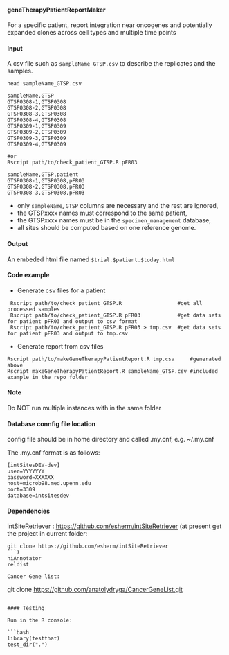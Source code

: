 #### geneTherapyPatientReportMaker
For a specific patient, report integration near oncogenes and potentially expanded clones across cell types and multiple time points
	
#### Input
A csv file such as `sampleName_GTSP.csv` to describe the replicates and the samples.
```
head sampleName_GTSP.csv

sampleName,GTSP
GTSP0308-1,GTSP0308
GTSP0308-2,GTSP0308
GTSP0308-3,GTSP0308
GTSP0308-4,GTSP0308
GTSP0309-1,GTSP0309
GTSP0309-2,GTSP0309
GTSP0309-3,GTSP0309
GTSP0309-4,GTSP0309

#or 
Rscript path/to/check_patient_GTSP.R pFR03

sampleName,GTSP,patient
GTSP0308-1,GTSP0308,pFR03
GTSP0308-2,GTSP0308,pFR03
GTSP0308-3,GTSP0308,pFR03
```

* only `sampleName`, `GTSP` columns are necessary and the rest are ignored,
* the GTSPxxxx names must correspond to the same patient,
* the GTSPxxxx names must be in the `specimen_management` database,
* all sites should be computed based on one reference genome.
  
#### Output
An embeded html file named `$trial.$patient.$today.html`

#### Code example
- Generate csv files for a patient
```
 Rscript path/to/check_patient_GTSP.R                  #get all processed samples
 Rscript path/to/check_patient_GTSP.R pFR03            #get data sets for patient pFR03 and output to csv format
 Rscript path/to/check_patient_GTSP.R pFR03 > tmp.csv  #get data sets for patient pFR03 and output to tmp.csv
```

- Generate report from csv files
```
Rscript path/to/makeGeneTherapyPatientReport.R tmp.csv     #generated above
Rscript makeGeneTherapyPatientReport.R sampleName_GTSP.csv #included example in the repo folder
```

#### Note
Do NOT run multiple instances with in the same folder

#### Database connfig file location

config file should be in home directory and called .my.cnf,
e.g. ~/.my.cnf

The .my.cnf format is as follows:

```
[intSitesDEV-dev]
user=YYYYYYY
password=XXXXXX
host=microb98.med.upenn.edu
port=3309
database=intsitesdev
```

#### Dependencies

intSiteRetriever : https://github.com/esherm/intSiteRetriever 
(at present get the project in current folder:
```
git clone https://github.com/esherm/intSiteRetriever
```)
hiAnnotator
reldist

Cancer Gene list:

```
git clone https://github.com/anatolydryga/CancerGeneList.git
```

#### Testing

Run in the R console:

```bash
library(testthat)
test_dir(".")
```

